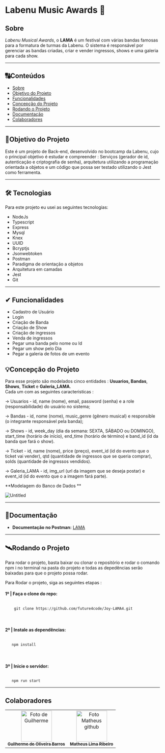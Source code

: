# Labenu Music Awards 🎵

## Sobre

*Labenu Musical Awards*, o **LAMA** é um festival  com várias bandas famosas para a formatura de turmas da Labenu. O sistema é responsável por gerenciar as bandas criadas, criar e vender ingressos, shows e uma galeria para cada show.


---
##  🔠Conteúdos

<!--ts-->
   * [Sobre](#sobre)
   * [Objetivo do Projeto](#objetivo-do-projeto)
   * [Funcionalidades](#funcionalidades)
   * [Concepção do Projeto](#concepcao-do-projeto)
   * [Rodando o Projeto](#rodando-o-projeto)
   * [Documentação](#documentacao)
   * [Colaboradores](#colaboradores)
<!--te-->


---

##  🎯Objetivo do Projeto

Este é um projeto de Back-end, desenvolvido no bootcamp da Labenu, cujo o principal objetivo é estudar e compreender : Serviços (gerador de id, autenticação e criptografia de senha), arquitetura utilizando a programação orientada a objetos e um código que possa ser testado utilizando o Jest como ferramenta.

---

## 🛠 Tecnologias

Para este projeto eu usei as seguintes tecnologias:

- NodeJs
- Typescript
- Express
- Mysql
- Knex
- UUID
- Bcryptjs
- Jsonwebtoken
- Postman
- Paradigma de orientação a objetos
- Arquitetura em camadas
- Jest
- Git

---

## ✔ Funcionalidades

- Cadastro de Usuário
- Login
- Criação de Banda
- Criação de Show
- Criação de ingressos
- Venda de ingressos
- Pegar uma banda pelo nome ou Id
- Pegar um show pelo Dia
- Pegar a galeria de fotos de um evento


## 💡Concepção do Projeto


Para esse projeto são modelados cinco entidades : **Usuarios, Bandas**, **Shows**, **Ticket** e **Galeria_LAMA**.  
Cada um com as seguintes caracteristicas :

→ Usuarios -  id, name (nome), email, password (senha) e a role (responsabilidade) do usuário no sistema;

→ Bandas - id, nome (nome), music_genre (gênero musical) e responsible (o integrante responsável pela banda);

→ Shows - id, week_day (dia da semana: SEXTA, SÁBADO ou DOMINGO), start_time (horário de início), end_time (horário de término) e band_id (id da banda que fará o show).

→ Ticket - id, name (nome), price (preço), event_id (id do evento que o ticket vai vender), qtd (quantidade de ingressos que se queria comprar), solds (quantidade de ingressos vendidos).

→ Galeria_LAMA - id, img_url (url da imagem que se deseja postar) e event_id (id do evento que o a imagem fará parte).

**Modelagem do Banco de Dados ** 

![Untitled](https://user-images.githubusercontent.com/47544503/178166945-dfd6d31e-f535-4ac8-bc5f-e938af03abe9.png)

---

## 🔗Documentação

- **Documentação no Postman:** [LAMA](https://documenter.getpostman.com/view/18676403/UzJJvJ1R)

---

## 🛰Rodando o Projeto

Para rodar o projeto, basta baixar ou clonar o repositório e rodar o comando npm i no terminal na pasta do projeto e todas as depedências serão baixadas para que o projeto possa rodar.

Para Rodar o projeto, siga as seguintes etapas :

<h4>1º | Faça o clone do repo: </h4>

<code>
    git clone https://github.com/future4code/Joy-LAMA4.git
</code>

<br>
<br>

<h4>2º | Instale as dependências: </h4>

<code>
   npm install
</code>

<br>
<br>

<h4>3º | Inicie o servidor: </h4>

<code>
   npm run start
</code>


---

## Colaboradores

<table>
  <tr>
    <td align="center">
      <a href="https://github.com/FIXER3600">
        <img src="https://avatars.githubusercontent.com/u/47544503?v=4" width="100px;" alt="Foto de Guilherme"/><br>
        <sub>
          <b>Guilherme de Oliveira Barros</b>
        </sub>
      </a>
    </td>
    <td align="center">
      <a href="https://github.com/mdmath15">
        <img src="https://avatars.githubusercontent.com/u/86062294?v=4" width="100px;" alt="Foto Matheus github"/><br>
        <sub>
          <b>Matheus Lima Ribeiro</b>
        </sub>
      </a>
    </td>
  </tr>
</table>

